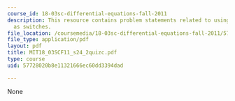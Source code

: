 ```yaml
---
course_id: 18-03sc-differential-equations-fall-2011
description: This resource contains problem statements related to using step functions
  as switches.
file_location: /coursemedia/18-03sc-differential-equations-fall-2011/57728020b8e11321666ec60dd3394dad_MIT18_03SCF11_s24_2quizc.pdf
file_type: application/pdf
layout: pdf
title: MIT18_03SCF11_s24_2quizc.pdf
type: course
uid: 57728020b8e11321666ec60dd3394dad

---
```

None